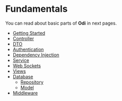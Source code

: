 # Fundamentals

You can read about basic parts of **Odi** in next pages.

* [Getting Started](getting-started.md)
* [Controller](controller.md)
* [DTO](dto.md)
* [Authentication](authentication.md)
* [Dependency Injection](dependency-injection.md)
* [Service](service.md)
* [Web Sockets](web-sockets.md)
* [Views]()
* [Database](database/)
  * [Repository](database/repository.md)
  * [Model](database/model.md)
* [Middleware](middleware.md)

